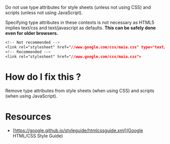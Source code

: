 Do not use type attributes for style sheets (unless not using CSS) and scripts (unless not using JavaScript).

Specifying type attributes in these contexts is not necessary as HTML5 implies text/css and text/javascript as defaults. **This can be safely done even for older browsers.**

```css
<!-- Not recommended -->
<link rel="stylesheet" href="//www.google.com/css/maia.css" type="text/css">
<!-- Recommended -->
<link rel="stylesheet" href="//www.google.com/css/maia.css">
```

<!-- The following heading is enforced by the interpreter -->
# How do I fix this ?

Remove type attributes from style sheets (when using CSS) and scripts (when using JavaScript).

# Resources

* [https://google.github.io/styleguide/htmlcssguide.xml](Google HTML/CSS Style Guide)
